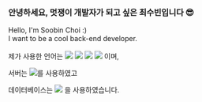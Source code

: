 ### 안녕하세요, 멋쟁이 개발자가 되고 싶은 최수빈입니다 😎
Hello, I'm Soobin Choi :) <br>
I want to be a cool back-end developer.<br>
<br>
제가 사용한 언어는 
<img src="https://img.shields.io/badge/HTML5-E34F26?style=flat&logo=HTML5&logoColor=white"/>
<img src="https://img.shields.io/badge/CSS3-1572B6?style=flat&logo=CSS3&logoColor=white"/>
<img src="https://img.shields.io/badge/Ajax-FF9E0F?style=flat&logo=Ajax&logoColor=white"/>
<img src="https://img.shields.io/badge/jQuery-0769AD?style=flat&logo=jQuery&logoColor=white"/>
이며,

서버는
<img src="https://img.shields.io/badge/Apache Tomcat 9.0-F8DC75?style=flat&logo=Apache Tomcat&logoColor=black"/>를
사용하였고

데이터베이스는
<img src="https://img.shields.io/badge/MySQL-4479A1?style=flat&logo=MySQL&logoColor=white"/>
을 사용하였습니다.
